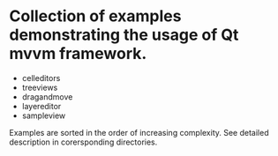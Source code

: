 # Collection of examples demonstrating the usage of Qt mvvm framework.

+ celleditors
+ treeviews
+ dragandmove
+ layereditor
+ sampleview

Examples are sorted in the order of increasing complexity.
See detailed description in corersponding directories.


